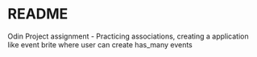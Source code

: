 # README

Odin Project assignment - Practicing associations, creating a application like event brite where user can create has_many events
